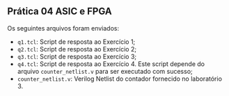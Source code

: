 ## Prática 04 ASIC e FPGA

Os seguintes arquivos foram enviados:

* `q1.tcl`: Script de resposta ao Exercício 1;
* `q2.tcl`: Script de resposta ao Exercício 2;
* `q3.tcl`: Script de resposta ao Exercício 3;
* `q4.tcl`: Script de resposta ao Exercício 4. Este script depende do arquivo `counter_netlist.v` para ser executado com sucesso;
* `counter_netlist.v`: Verilog Netlist do contador fornecido no laboratório 3.


